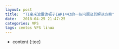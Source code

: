 ```yaml
---
layout: post
title:  "TI毫米波雷达板子IWR1443的一些问题及其解决方案"
date:   2018-04-25 21:47:25
categories: VPS
tags: centos VPS linux
---
```


* content
{:toc}
